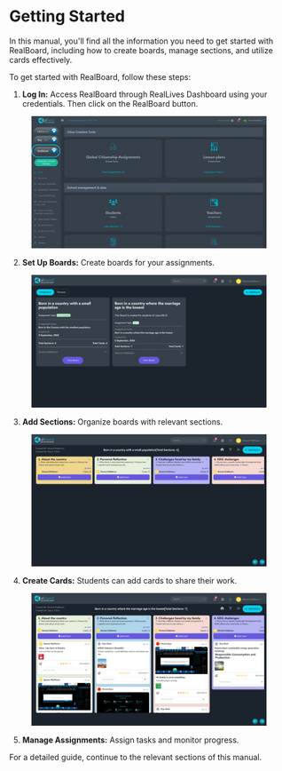 # Getting Started

In this manual, you'll find all the information you need to get started with RealBoard, including how to create boards, manage sections, and utilize cards effectively.



To get started with RealBoard, follow these steps:

1. **Log In:** Access RealBoard through RealLives Dashboard using your credentials. Then click on the RealBoard button.

<figure><img src="../.gitbook/assets/Untitled design (11).png" alt=""><figcaption></figcaption></figure>

2. **Set Up Boards:** Create boards for your assignments.

<figure><img src="../.gitbook/assets/Screenshot 2024-09-05 173700.png" alt=""><figcaption></figcaption></figure>

3. **Add Sections:** Organize boards with relevant sections.

<figure><img src="../.gitbook/assets/Screenshot 2024-09-05 173719.png" alt=""><figcaption></figcaption></figure>

4. **Create Cards:** Students can add cards to share their work.

<figure><img src="../.gitbook/assets/Screenshot 2024-09-05 173738.png" alt=""><figcaption></figcaption></figure>

5. **Manage Assignments:** Assign tasks and monitor progress.



For a detailed guide, continue to the relevant sections of this manual.
